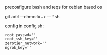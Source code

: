 preconfigure bash and reqs for debian based os

git add --chmod=+x -- *.sh

config in config.sh:

    root_passwd=''
    root_ssh_key=''
    zerotier_network=''
    ngrok_key=''
